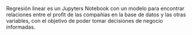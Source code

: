 Regresión linear es un Jupyters Notebook con un modelo para encontrar relaciones entre el profit de las compañias en la base de datos y las otras variables, con el objetivo de poder tomar decisiones de negocio informadas.
